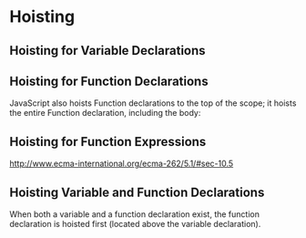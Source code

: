 # Hoisting

## Hoisting for Variable Declarations

## Hoisting for Function Declarations

JavaScript also hoists Function declarations to the top of the scope; it hoists the entire Function declaration, including the body:

## Hoisting for Function Expressions

http://www.ecma-international.org/ecma-262/5.1/#sec-10.5

## Hoisting Variable and Function Declarations

When both a variable and a function declaration exist, the function declaration is hoisted first (located above the variable declaration). 
